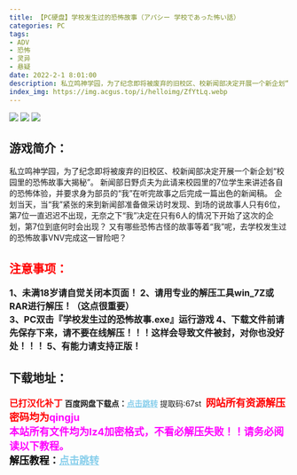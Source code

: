 ```yaml
---
title: 【PC硬盘】学校发生过的恐怖故事（アパシー 学校であった怖い話）
categories: PC
tags:
- ADV
- 恐怖
- 灵异
- 悬疑
date: 2022-2-1 8:01:00
description: 私立鸣神学园，为了纪念即将被废弃的旧校区、校新闻部决定开展一个新企划“校园里的恐怖故事大揭秘”。新闻部日野贞夫为此请来校园里的7位学生来讲述各自的恐怖体验，并要求身为部员的“我”在听完故事之后完成一篇出色的新闻稿。企划当天，当“我”紧张的来到新闻部准备做采访时发现、到场的说故事人只有6位，第7位一直迟迟不出现，无奈之下“我”决定在只有6人的情况下开始了这次的企划，第7位到底何时会出现？又有哪些恐怖古怪的故事等着“我”呢，去学校发生过的恐怖故事VNV完成这一冒险吧？
index_img: https://img.acgus.top/i/helloimg/ZfYtLq.webp
---
```

![](https://img.acgus.top/i/helloimg/ZfYtLq.webp)
![](https://img.acgus.top/i/helloimg/ZfYx10.webp)
![](https://img.acgus.top/i/helloimg/ZfYJIh.webp)
## 游戏简介：
私立鸣神学园，为了纪念即将被废弃的旧校区、校新闻部决定开展一个新企划“校园里的恐怖故事大揭秘”。
新闻部日野贞夫为此请来校园里的7位学生来讲述各自的恐怖体验，并要求身为部员的“我”在听完故事之后完成一篇出色的新闻稿。
企划当天，当“我”紧张的来到新闻部准备做采访时发现、到场的说故事人只有6位，第7位一直迟迟不出现，无奈之下“我”决定在只有6人的情况下开始了这次的企划，第7位到底何时会出现？
又有哪些恐怖古怪的故事等着“我”呢，去学校发生过的恐怖故事VNV完成这一冒险吧？
<br>





## <font color=#FF0000 >注意事项：</font>
<font size=3><b>1、未满18岁请自觉关闭本页面！
2、请用专业的解压工具win_7Z或RAR进行解压！（这点很重要）  
3、PC双击『学校发生过的恐怖故事.exe』运行游戏
4、下载文件前请先保存下来，请不要在线解压！！！这样会导致文件被封，对你也没好处！！！
5、有能力请支持正版！</b></font>

## 下载地址：
<font color=#FF0000 size=3>**已打汉化补丁**</font>
<b>百度网盘下载点：</b><a href="https://pan.baidu.com/s/1NdG9lk0x4RUTZeirswetJg?pwd=67st" style="color: #87CEEB;"><b>点击跳转</b></a> 提取码:67st
<a style="padding: 0" href="https://post.qingju.org/AD/"><img style="max-width:100%" src="https://img.acgus.top/i/2024/07/478f689b8021d8d499ab43d21acf137a.gif" alt=""></a>
<b><font color=#FF0000 size=4>网站所有资源解压密码均为</b></font><b><font color=#FF00FF size=4>qingju</font><font color=#FF0000 ></font></b><br><b><font color=#FF00FF size=4>本站所有文件均为lz4加密格式，不看必解压失败！！请务必阅读以下教程。</b></font><br><b><font color=#000 size=4>解压教程：</b><a href="https://post.qingju.org/tutorial/000/" style="color: #87CEEB;"><b>点击跳转</b></a>